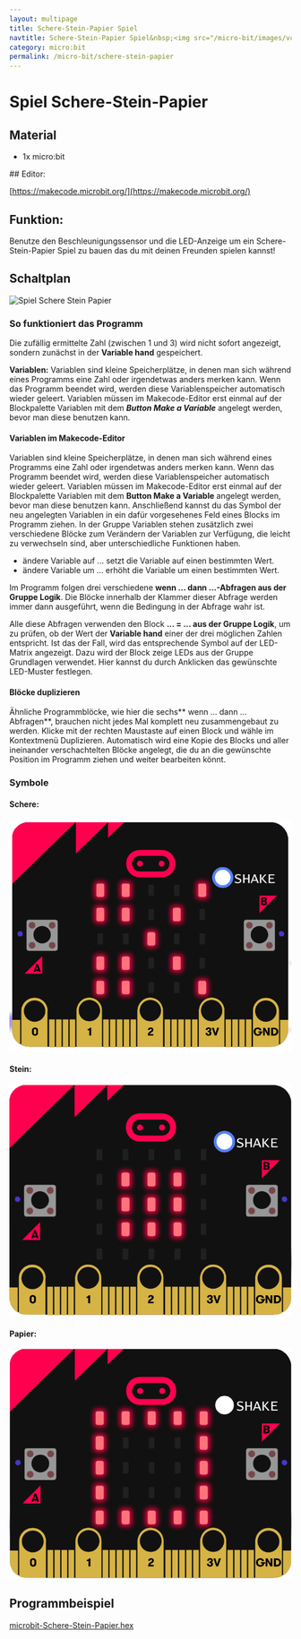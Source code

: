 ```yaml
---
layout: multipage
title: Schere-Stein-Papier Spiel
navtitle: Schere-Stein-Papier Spiel&nbsp;<img src="/micro-bit/images/vcp-meet.png" title="Dieses Angebot kann auch über VCP-Meet genutzt werden.">
category: micro:bit
permalink: /micro-bit/schere-stein-papier
---
```



# Spiel Schere-Stein-Papier
## Material
* 1x micro:bit

<div style="page-break-after: always;"></div>
## Editor:

[https://makecode.microbit.org/](https://makecode.microbit.org/)

## Funktion:
Benutze den Beschleunigungssensor und die LED-Anzeige um ein Schere-Stein-Papier Spiel zu bauen das du mit deinen Freunden spielen kannst!

## Schaltplan

![Spiel Schere Stein Papier](images/micro-bit-Screenshot_schere-stein-papier.png)

### So funktioniert das Programm
Die zufällig ermittelte Zahl (zwischen 1 und 3) wird  nicht sofort angezeigt, sondern zunächst in der **Variable hand** gespeichert.

<div class="alert alert-info" role="alert">
<b>Variablen:</b> Variablen sind kleine Speicherplätze, in denen man sich während eines Programms eine Zahl oder irgendetwas anders merken kann. Wenn das Programm beendet wird, werden diese Variablenspeicher automatisch wieder geleert. Variablen müssen im Makecode-Editor erst einmal auf der Blockpalette Variablen mit dem <b><i>Button Make a Variable</i></b> angelegt werden, bevor man diese benutzen kann.
</div>

#### Variablen im Makecode-Editor
Variablen sind kleine Speicherplätze, in denen man sich während eines Programms eine Zahl oder irgendetwas anders merken kann. Wenn das Programm beendet wird, werden diese Variablenspeicher automatisch wieder geleert. Variablen müssen im Makecode-Editor erst einmal auf der Blockpalette Variablen mit dem **Button Make a Variable** angelegt werden, bevor man diese benutzen kann. Anschließend kannst du das Symbol der neu angelegten Variablen in ein dafür vorgesehenes Feld eines Blocks im Programm ziehen. In der Gruppe Variablen stehen zusätzlich zwei verschiedene Blöcke zum Verändern der Variablen zur Verfügung, die leicht zu verwechseln sind, aber unterschiedliche Funktionen haben.
+ ändere Variable auf ... setzt die Variable auf einen bestimmten Wert.
+ ändere Variable um ... erhöht die Variable um einen bestimmten Wert.

Im Programm folgen drei verschiedene **wenn ... dann ...-Abfragen aus der Gruppe Logik**. Die Blöcke innerhalb der Klammer dieser Abfrage werden immer dann ausgeführt, wenn die Bedingung in der Abfrage wahr ist.

Alle diese Abfragen verwenden den Block **... = ... aus der Gruppe Logik**, um zu prüfen, ob der Wert der **Variable hand** einer der drei möglichen Zahlen entspricht. Ist das der Fall, wird das entsprechende Symbol auf der LED-Matrix angezeigt. Dazu wird der Block zeige LEDs aus der Gruppe Grundlagen verwendet. Hier kannst du durch Anklicken das gewünschte LED-Muster festlegen.

#### Blöcke duplizieren
Ähnliche Programmblöcke, wie hier die sechs** wenn ... dann ... Abfragen**, brauchen nicht jedes Mal komplett neu zusammengebaut zu werden. Klicke mit der rechten Maustaste auf einen Block und wähle im Kontextmenü Duplizieren. Automatisch wird eine Kopie des Blocks und aller ineinander verschachtelten Blöcke angelegt, die du an die gewünschte Position im Programm ziehen und weiter bearbeiten könnt.

### Symbole

#### Schere:

![Schere](images/schere.png)

#### Stein:

![Stein](images/stein.png)

#### Papier:
![Papier](images/papier.png)

## Programmbeispiel
[microbit-Schere-Stein-Papier.hex](appendix/microbit-Schere-Stein-Papier.hex)
